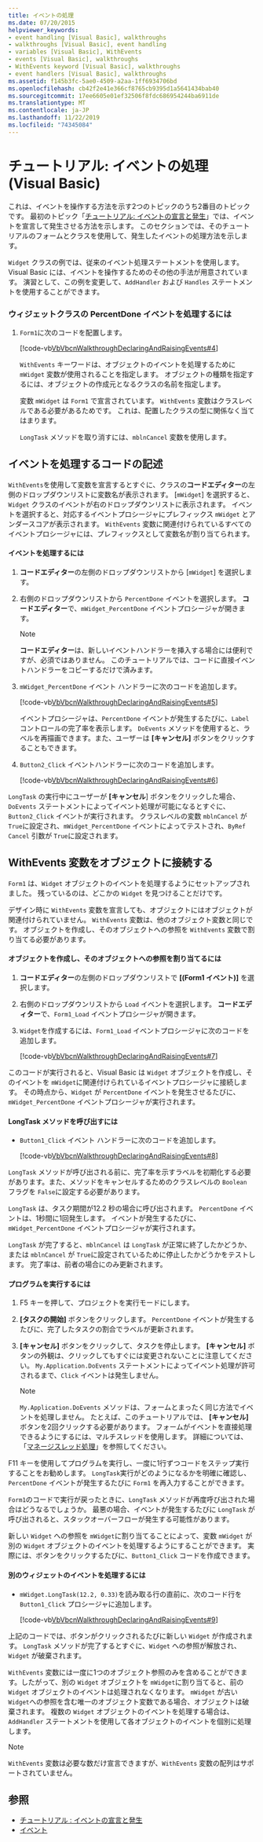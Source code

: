 ```yaml
---
title: イベントの処理
ms.date: 07/20/2015
helpviewer_keywords:
- event handling [Visual Basic], walkthroughs
- walkthroughs [Visual Basic], event handling
- variables [Visual Basic], WithEvents
- events [Visual Basic], walkthroughs
- WithEvents keyword [Visual Basic], walkthroughs
- event handlers [Visual Basic], walkthroughs
ms.assetid: f145b3fc-5ae0-4509-a2aa-1ff6934706bd
ms.openlocfilehash: cb42f2e41e366cf8765cb9395d1a5641434bab40
ms.sourcegitcommit: 17ee6605e01ef32506f8fdc686954244ba6911de
ms.translationtype: MT
ms.contentlocale: ja-JP
ms.lasthandoff: 11/22/2019
ms.locfileid: "74345084"
---
```

# <a name="walkthrough-handling-events-visual-basic"></a>チュートリアル: イベントの処理 (Visual Basic)
これは、イベントを操作する方法を示す2つのトピックのうち2番目のトピックです。 最初のトピック「[チュートリアル: イベントの宣言と発生](../../../../visual-basic/programming-guide/language-features/events/walkthrough-declaring-and-raising-events.md)」では、イベントを宣言して発生させる方法を示します。 このセクションでは、そのチュートリアルのフォームとクラスを使用して、発生したイベントの処理方法を示します。  
  
 `Widget` クラスの例では、従来のイベント処理ステートメントを使用します。 Visual Basic には、イベントを操作するためのその他の手法が用意されています。 演習として、この例を変更して、`AddHandler` および `Handles` ステートメントを使用することができます。  
  
### <a name="to-handle-the-percentdone-event-of-the-widget-class"></a>ウィジェットクラスの PercentDone イベントを処理するには  
  
1. `Form1`に次のコードを配置します。  
  
     [!code-vb[VbVbcnWalkthroughDeclaringAndRaisingEvents#4](~/samples/snippets/visualbasic/VS_Snippets_VBCSharp/VbVbcnWalkthroughDeclaringAndRaisingEvents/VB/Form1.vb#4)]  
  
     `WithEvents` キーワードは、オブジェクトのイベントを処理するために `mWidget` 変数が使用されることを指定します。 オブジェクトの種類を指定するには、オブジェクトの作成元となるクラスの名前を指定します。  
  
     変数 `mWidget` は `Form1` で宣言されています。 `WithEvents` 変数はクラスレベルである必要があるためです。 これは、配置したクラスの型に関係なく当てはまります。  
  
     `LongTask` メソッドを取り消すには、`mblnCancel` 変数を使用します。  
  
## <a name="writing-code-to-handle-an-event"></a>イベントを処理するコードの記述  
 `WithEvents`を使用して変数を宣言するとすぐに、クラスの**コードエディター**の左側のドロップダウンリストに変数名が表示されます。 [`mWidget`] を選択すると、`Widget` クラスのイベントが右のドロップダウンリストに表示されます。 イベントを選択すると、対応するイベントプロシージャにプレフィックス `mWidget` とアンダースコアが表示されます。 `WithEvents` 変数に関連付けられているすべてのイベントプロシージャには、プレフィックスとして変数名が割り当てられます。  
  
#### <a name="to-handle-an-event"></a>イベントを処理するには  
  
1. **コードエディター**の左側のドロップダウンリストから [`mWidget`] を選択します。  
  
2. 右側のドロップダウンリストから `PercentDone` イベントを選択します。 **コードエディター**で、`mWidget_PercentDone` イベントプロシージャが開きます。  
  
    > [!NOTE]
    > **コードエディター**は、新しいイベントハンドラーを挿入する場合には便利ですが、必須ではありません。 このチュートリアルでは、コードに直接イベントハンドラーをコピーするだけで済みます。  
  
3. `mWidget_PercentDone` イベント ハンドラーに次のコードを追加します。  
  
     [!code-vb[VbVbcnWalkthroughDeclaringAndRaisingEvents#5](~/samples/snippets/visualbasic/VS_Snippets_VBCSharp/VbVbcnWalkthroughDeclaringAndRaisingEvents/VB/Form1.vb#5)]  
  
     イベントプロシージャは、`PercentDone` イベントが発生するたびに、`Label` コントロールの完了率を表示します。 `DoEvents` メソッドを使用すると、ラベルを再描画できます。また、ユーザーは **[キャンセル]** ボタンをクリックすることもできます。  
  
4. `Button2_Click` イベントハンドラーに次のコードを追加します。  
  
     [!code-vb[VbVbcnWalkthroughDeclaringAndRaisingEvents#6](~/samples/snippets/visualbasic/VS_Snippets_VBCSharp/VbVbcnWalkthroughDeclaringAndRaisingEvents/VB/Form1.vb#6)]  
  
 `LongTask` の実行中にユーザーが **[キャンセル**] ボタンをクリックした場合、`DoEvents` ステートメントによってイベント処理が可能になるとすぐに、`Button2_Click` イベントが実行されます。 クラスレベルの変数 `mblnCancel` が `True`に設定され、`mWidget_PercentDone` イベントによってテストされ、`ByRef Cancel` 引数が `True`に設定されます。  
  
## <a name="connecting-a-withevents-variable-to-an-object"></a>WithEvents 変数をオブジェクトに接続する  
 `Form1` は、`Widget` オブジェクトのイベントを処理するようにセットアップされました。 残っているのは、どこかの `Widget` を見つけることだけです。  
  
 デザイン時に `WithEvents` 変数を宣言しても、オブジェクトにはオブジェクトが関連付けられていません。 `WithEvents` 変数は、他のオブジェクト変数と同じです。 オブジェクトを作成し、そのオブジェクトへの参照を `WithEvents` 変数で割り当てる必要があります。  
  
#### <a name="to-create-an-object-and-assign-a-reference-to-it"></a>オブジェクトを作成し、そのオブジェクトへの参照を割り当てるには  
  
1. **コードエディター**の左側のドロップダウンリストで **[(Form1 イベント)]** を選択します。  
  
2. 右側のドロップダウンリストから `Load` イベントを選択します。 **コードエディター**で、`Form1_Load` イベントプロシージャが開きます。  
  
3. `Widget`を作成するには、`Form1_Load` イベントプロシージャに次のコードを追加します。  
  
     [!code-vb[VbVbcnWalkthroughDeclaringAndRaisingEvents#7](~/samples/snippets/visualbasic/VS_Snippets_VBCSharp/VbVbcnWalkthroughDeclaringAndRaisingEvents/VB/Form1.vb#7)]  
  
 このコードが実行されると、Visual Basic は `Widget` オブジェクトを作成し、そのイベントを `mWidget`に関連付けられているイベントプロシージャに接続します。 その時点から、`Widget` が `PercentDone` イベントを発生させるたびに、`mWidget_PercentDone` イベントプロシージャが実行されます。  
  
#### <a name="to-call-the-longtask-method"></a>LongTask メソッドを呼び出すには  
  
- `Button1_Click` イベント ハンドラーに次のコードを追加します。  
  
     [!code-vb[VbVbcnWalkthroughDeclaringAndRaisingEvents#8](~/samples/snippets/visualbasic/VS_Snippets_VBCSharp/VbVbcnWalkthroughDeclaringAndRaisingEvents/VB/Form1.vb#8)]  
  
 `LongTask` メソッドが呼び出される前に、完了率を示すラベルを初期化する必要があります。また、メソッドをキャンセルするためのクラスレベルの `Boolean` フラグを `False`に設定する必要があります。  
  
 `LongTask` は、タスク期間が12.2 秒の場合に呼び出されます。 `PercentDone` イベントは、1秒間に1回発生します。 イベントが発生するたびに、`mWidget_PercentDone` イベントプロシージャが実行されます。  
  
 `LongTask` が完了すると、`mblnCancel` は `LongTask` が正常に終了したかどうか、または `mblnCancel` が `True`に設定されているために停止したかどうかをテストします。 完了率は、前者の場合にのみ更新されます。  
  
#### <a name="to-run-the-program"></a>プログラムを実行するには  
  
1. F5 キーを押して、プロジェクトを実行モードにします。  
  
2. **[タスクの開始]** ボタンをクリックします。 `PercentDone` イベントが発生するたびに、完了したタスクの割合でラベルが更新されます。  
  
3. **[キャンセル]** ボタンをクリックして、タスクを停止します。 **[キャンセル]** ボタンの外観は、クリックしてもすぐには変更されないことに注意してください。 `My.Application.DoEvents` ステートメントによってイベント処理が許可されるまで、`Click` イベントは発生しません。  
  
    > [!NOTE]
    > `My.Application.DoEvents` メソッドは、フォームとまったく同じ方法でイベントを処理しません。 たとえば、このチュートリアルでは、 **[キャンセル]** ボタンを2回クリックする必要があります。 フォームがイベントを直接処理できるようにするには、マルチスレッドを使用します。 詳細については、「[マネージスレッド処理](../../../../standard/threading/index.md)」を参照してください。
  
 F11 キーを使用してプログラムを実行し、一度に1行ずつコードをステップ実行することをお勧めします。 `LongTask`実行がどのようになるかを明確に確認し、`PercentDone` イベントが発生するたびに `Form1` を再入力することができます。  
  
 `Form1`のコードで実行が戻ったときに、`LongTask` メソッドが再度呼び出された場合はどうなるでしょうか。 最悪の場合、イベントが発生するたびに `LongTask` が呼び出されると、スタックオーバーフローが発生する可能性があります。  
  
 新しい `Widget` への参照を `mWidget`に割り当てることによって、変数 `mWidget` が別の `Widget` オブジェクトのイベントを処理するようにすることができます。 実際には、ボタンをクリックするたびに、`Button1_Click` コードを作成できます。  
  
#### <a name="to-handle-events-for-a-different-widget"></a>別のウィジェットのイベントを処理するには  
  
- `mWidget.LongTask(12.2, 0.33)`を読み取る行の直前に、次のコード行を `Button1_Click` プロシージャに追加します。  
  
     [!code-vb[VbVbcnWalkthroughDeclaringAndRaisingEvents#9](~/samples/snippets/visualbasic/VS_Snippets_VBCSharp/VbVbcnWalkthroughDeclaringAndRaisingEvents/VB/Form1.vb#9)]  
  
 上記のコードでは、ボタンがクリックされるたびに新しい `Widget` が作成されます。 `LongTask` メソッドが完了するとすぐに、`Widget` への参照が解放され、`Widget` が破棄されます。  
  
 `WithEvents` 変数には一度に1つのオブジェクト参照のみを含めることができます。したがって、別の `Widget` オブジェクトを `mWidget`に割り当てると、前の `Widget` オブジェクトのイベントは処理されなくなります。 `mWidget` が古い `Widget`への参照を含む唯一のオブジェクト変数である場合、オブジェクトは破棄されます。 複数の `Widget` オブジェクトのイベントを処理する場合は、`AddHandler` ステートメントを使用して各オブジェクトのイベントを個別に処理します。  
  
> [!NOTE]
> `WithEvents` 変数は必要な数だけ宣言できますが、`WithEvents` 変数の配列はサポートされていません。  
  
## <a name="see-also"></a>参照

- [チュートリアル : イベントの宣言と発生](../../../../visual-basic/programming-guide/language-features/events/walkthrough-declaring-and-raising-events.md)
- [イベント](../../../../visual-basic/programming-guide/language-features/events/index.md)
